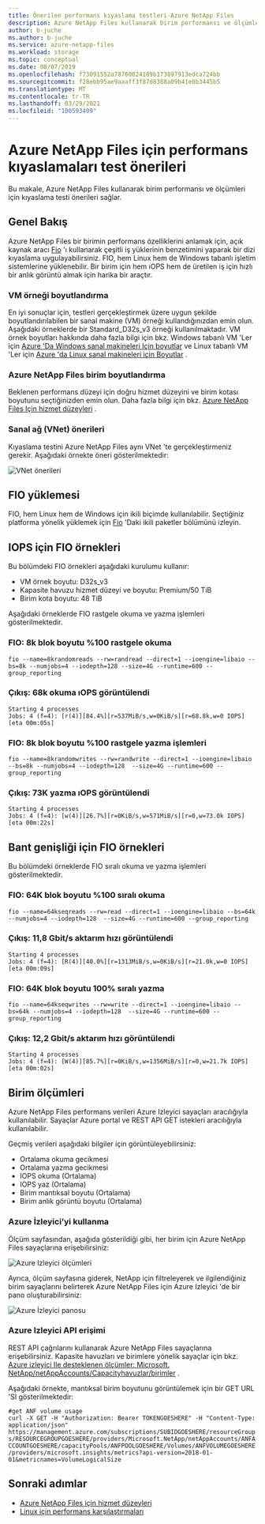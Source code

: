 ```yaml
---
title: Önerilen performans kıyaslama testleri-Azure NetApp Files
description: Azure NetApp Files kullanarak birim performansı ve ölçümleri için kıyaslama testi önerileri hakkında bilgi edinin.
author: b-juche
ms.author: b-juche
ms.service: azure-netapp-files
ms.workload: storage
ms.topic: conceptual
ms.date: 08/07/2019
ms.openlocfilehash: f73091552a78760024189b173897913edca724bb
ms.sourcegitcommit: f28ebb95ae9aaaff3f87d8388a09b41e0b3445b5
ms.translationtype: MT
ms.contentlocale: tr-TR
ms.lasthandoff: 03/29/2021
ms.locfileid: "100593409"
---
```

# <a name="performance-benchmark-test-recommendations-for-azure-netapp-files"></a>Azure NetApp Files için performans kıyaslamaları test önerileri

Bu makale, Azure NetApp Files kullanarak birim performansı ve ölçümleri için kıyaslama testi önerileri sağlar.

## <a name="overview"></a>Genel Bakış

Azure NetApp Files bir birimin performans özelliklerini anlamak için, açık kaynak aracı [Fio](https://github.com/axboe/fio) 'ı kullanarak çeşitli iş yüklerinin benzetimini yaparak bir dizi kıyaslama uygulayabilirsiniz. FIO, hem Linux hem de Windows tabanlı işletim sistemlerine yüklenebilir.  Bir birim için hem ıOPS hem de üretilen iş için hızlı bir anlık görüntü almak için harika bir araçtır.

### <a name="vm-instance-sizing"></a>VM örneği boyutlandırma

En iyi sonuçlar için, testleri gerçekleştirmek üzere uygun şekilde boyutlandırılabilen bir sanal makine (VM) örneği kullandığınızdan emin olun. Aşağıdaki örneklerde bir Standard_D32s_v3 örneği kullanılmaktadır. VM örnek boyutları hakkında daha fazla bilgi için bkz. Windows tabanlı VM 'Ler için [Azure 'Da Windows sanal makineleri Için boyutlar](../virtual-machines/sizes.md?toc=%2fazure%2fvirtual-network%2ftoc.json) ve Linux tabanlı VM 'Ler için [Azure 'da Linux sanal makineleri için Boyutlar](../virtual-machines/sizes.md?toc=%2fazure%2fvirtual-machines%2flinux%2ftoc.json) .

### <a name="azure-netapp-files-volume-sizing"></a>Azure NetApp Files birim boyutlandırma

Beklenen performans düzeyi için doğru hizmet düzeyini ve birim kotası boyutunu seçtiğinizden emin olun. Daha fazla bilgi için bkz. [Azure NetApp Files Için hizmet düzeyleri](azure-netapp-files-service-levels.md) .

### <a name="virtual-network-vnet-recommendations"></a>Sanal ağ (VNet) önerileri

Kıyaslama testini Azure NetApp Files aynı VNet 'te gerçekleştirmeniz gerekir. Aşağıdaki örnekte öneri gösterilmektedir:

![VNet önerileri](../media/azure-netapp-files/azure-netapp-files-benchmark-testing-vnet.png)

## <a name="installation-of-fio"></a>FIO yüklemesi

FIO, hem Linux hem de Windows için ikili biçimde kullanılabilir. Seçtiğiniz platforma yönelik yüklemek için [Fio](https://github.com/axboe/fio) 'Daki ikili paketler bölümünü izleyin.

## <a name="fio-examples-for-iops"></a>IOPS için FIO örnekleri 

Bu bölümdeki FIO örnekleri aşağıdaki kurulumu kullanır:
* VM örnek boyutu: D32s_v3
* Kapasite havuzu hizmet düzeyi ve boyutu: Premium/50 TiB
* Birim kota boyutu: 48 TiB

Aşağıdaki örneklerde FIO rastgele okuma ve yazma işlemleri gösterilmektedir.

### <a name="fio-8k-block-size-100-random-reads"></a>FIO: 8k blok boyutu %100 rastgele okuma

`fio --name=8krandomreads --rw=randread --direct=1 --ioengine=libaio --bs=8k --numjobs=4 --iodepth=128 --size=4G --runtime=600 --group_reporting`

### <a name="output-68k-read-iops-displayed"></a>Çıkış: 68k okuma ıOPS görüntülendi

`Starting 4 processes`  
`Jobs: 4 (f=4): [r(4)][84.4%][r=537MiB/s,w=0KiB/s][r=68.8k,w=0 IOPS][eta 00m:05s]`

### <a name="fio-8k-block-size-100-random-writes"></a>FIO: 8k blok boyutu %100 rastgele yazma işlemleri

`fio --name=8krandomwrites --rw=randwrite --direct=1 --ioengine=libaio --bs=8k --numjobs=4 --iodepth=128  --size=4G --runtime=600 --group_reporting`

### <a name="output-73k-write-iops-displayed"></a>Çıkış: 73K yazma ıOPS görüntülendi

`Starting 4 processes`  
`Jobs: 4 (f=4): [w(4)][26.7%][r=0KiB/s,w=571MiB/s][r=0,w=73.0k IOPS][eta 00m:22s]`

## <a name="fio-examples-for-bandwidth"></a>Bant genişliği için FIO örnekleri

Bu bölümdeki örneklerde FIO sıralı okuma ve yazma işlemleri gösterilmektedir.

### <a name="fio-64k-block-size-100-sequential-reads"></a>FIO: 64K blok boyutu %100 sıralı okuma

`fio --name=64kseqreads --rw=read --direct=1 --ioengine=libaio --bs=64k --numjobs=4 --iodepth=128  --size=4G --runtime=600 --group_reporting`

### <a name="output-118-gbits-throughput-displayed"></a>Çıkış: 11,8 Gbit/s aktarım hızı görüntülendi

`Starting 4 processes`  
`Jobs: 4 (f=4): [R(4)][40.0%][r=1313MiB/s,w=0KiB/s][r=21.0k,w=0 IOPS][eta 00m:09s]`

### <a name="fio-64k-block-size-100-sequential-writes"></a>FIO: 64K blok boyutu 100% sıralı yazma

`fio --name=64kseqwrites --rw=write --direct=1 --ioengine=libaio --bs=64k --numjobs=4 --iodepth=128  --size=4G --runtime=600 --group_reporting`

### <a name="output-122-gbits-throughput-displayed"></a>Çıkış: 12,2 Gbit/s aktarım hızı görüntülendi

`Starting 4 processes`  
`Jobs: 4 (f=4): [W(4)][85.7%][r=0KiB/s,w=1356MiB/s][r=0,w=21.7k IOPS][eta 00m:02s]`

## <a name="volume-metrics"></a>Birim ölçümleri

Azure NetApp Files performans verileri Azure Izleyici sayaçları aracılığıyla kullanılabilir. Sayaçlar Azure portal ve REST API GET istekleri aracılığıyla kullanılabilir. 

Geçmiş verileri aşağıdaki bilgiler için görüntüleyebilirsiniz:
* Ortalama okuma gecikmesi 
* Ortalama yazma gecikmesi 
* IOPS okuma (Ortalama)
* IOPS yaz (Ortalama)
* Birim mantıksal boyutu (Ortalama)
* Birim anlık görüntü boyutu (Ortalama)

### <a name="using-azure-monitor"></a>Azure İzleyici’yi kullanma 

Ölçüm sayfasından, aşağıda gösterildiği gibi, her birim için Azure NetApp Files sayaçlarına erişebilirsiniz:

![Azure Izleyici ölçümleri](../media/azure-netapp-files/azure-netapp-files-benchmark-monitor-metrics.png)

Ayrıca, ölçüm sayfasına giderek, NetApp için filtreleyerek ve ilgilendiğiniz birim sayaçlarını belirterek Azure NetApp Files için Azure Izleyici 'de bir pano oluşturabilirsiniz: 

![Azure İzleyici panosu](../media/azure-netapp-files/azure-netapp-files-benchmark-monitor-dashboard.png)

### <a name="azure-monitor-api-access"></a>Azure Izleyici API erişimi

REST API çağrılarını kullanarak Azure NetApp Files sayaçlarına erişebilirsiniz. Kapasite havuzları ve birimlere yönelik sayaçlar için bkz. [Azure izleyici Ile desteklenen ölçümler: Microsoft. NetApp/netAppAccounts/Capacityhavuzlar/birimler](../azure-monitor/essentials/metrics-supported.md#microsoftnetappnetappaccountscapacitypoolsvolumes) .

Aşağıdaki örnekte, mantıksal birim boyutunu görüntülemek için bir GET URL 'SI gösterilmektedir:

`#get ANF volume usage`  
`curl -X GET -H "Authorization: Bearer TOKENGOESHERE" -H "Content-Type: application/json" https://management.azure.com/subscriptions/SUBIDGOESHERE/resourceGroups/RESOURCEGROUPGOESHERE/providers/Microsoft.NetApp/netAppAccounts/ANFACCOUNTGOESHERE/capacityPools/ANFPOOLGOESHERE/Volumes/ANFVOLUMEGOESHERE/providers/microsoft.insights/metrics?api-version=2018-01-01&metricnames=VolumeLogicalSize`


## <a name="next-steps"></a>Sonraki adımlar

- [Azure NetApp Files için hizmet düzeyleri](azure-netapp-files-service-levels.md)
- [Linux için performans karşılaştırmaları](performance-benchmarks-linux.md)